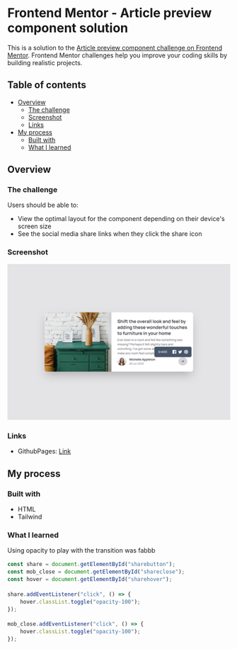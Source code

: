 # Frontend Mentor - Article preview component solution

This is a solution to the [Article preview component challenge on Frontend Mentor](https://www.frontendmentor.io/challenges/article-preview-component-dYBN_pYFT). Frontend Mentor challenges help you improve your coding skills by building realistic projects.

## Table of contents

-   [Overview](#overview)
    -   [The challenge](#the-challenge)
    -   [Screenshot](#screenshot)
    -   [Links](#links)
-   [My process](#my-process)
    -   [Built with](#built-with)
    -   [What I learned](#what-i-learned)

## Overview

### The challenge

Users should be able to:

-   View the optimal layout for the component depending on their device's screen size
-   See the social media share links when they click the share icon

### Screenshot

![](../../ProjectImages/ArticlePreview.png)

### Links

-   GithubPages: [Link](https://satyamvyas04.github.io/LearningFrontEnd/Projects/ArticlePreview/)

## My process

### Built with

-   HTML
-   Tailwind

### What I learned

Using opacity to play with the transition was fabbb

```js
const share = document.getElementById("sharebutton");
const mob_close = document.getElementById("shareclose");
const hover = document.getElementById("sharehover");

share.addEventListener("click", () => {
	hover.classList.toggle("opacity-100");
});

mob_close.addEventListener("click", () => {
	hover.classList.toggle("opacity-100");
});
```

